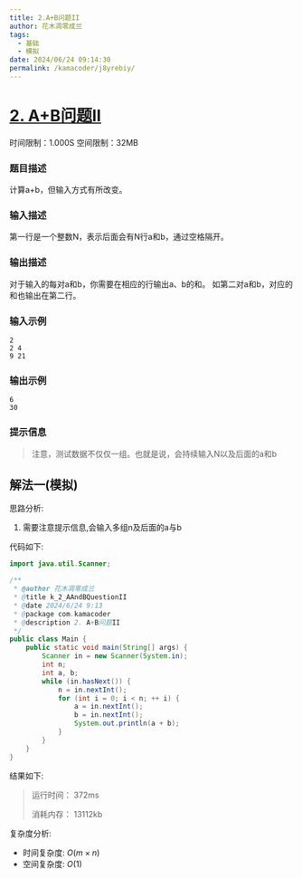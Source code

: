 ```yaml
---
title: 2.A+B问题II
author: 花木凋零成兰
tags:
  - 基础
  - 模拟
date: 2024/06/24 09:14:30
permalink: /kamacoder/j8yrebiy/
---
```


# [2. A+B问题II](https://kamacoder.com/problempage.php?pid=1001)
时间限制：1.000S  空间限制：32MB
### 题目描述
计算a+b，但输入方式有所改变。

### 输入描述
第一行是一个整数N，表示后面会有N行a和b，通过空格隔开。

### 输出描述
对于输入的每对a和b，你需要在相应的行输出a、b的和。
如第二对a和b，对应的和也输出在第二行。
### 输入示例
```text
2
2 4
9 21
```
### 输出示例
```
6
30
```
### 提示信息
> 注意，测试数据不仅仅一组。也就是说，会持续输入N以及后面的a和b

## 解法一(模拟)

思路分析:
1. 需要注意提示信息,会输入多组n及后面的a与b

代码如下:
```java
import java.util.Scanner;

/**
 * @author 花木凋零成兰
 * @title k_2_AAndBQuestionII
 * @date 2024/6/24 9:13
 * @package com.kamacoder
 * @description 2. A+B问题II
 */
public class Main {
    public static void main(String[] args) {
        Scanner in = new Scanner(System.in);
        int n;
        int a, b;
        while (in.hasNext()) {
            n = in.nextInt();
            for (int i = 0; i < n; ++ i) {
                a = in.nextInt();
                b = in.nextInt();
                System.out.println(a + b);
            }
        }
    }
}
```

结果如下:
> 运行时间：
> 372ms
> 
> 消耗内存：
> 13112kb

复杂度分析:
- 时间复杂度: $O(m \times n)$
- 空间复杂度: $O(1)$
